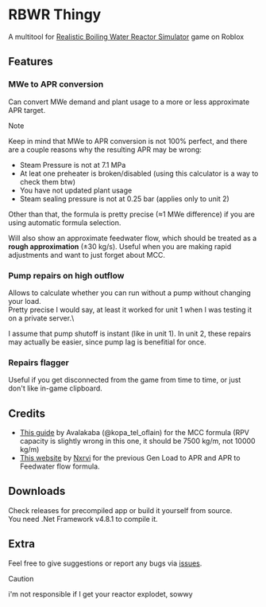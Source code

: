 # RBWR Thingy
A multitool for [Realistic Boiling Water Reactor Simulator](https://www.roblox.com/games/11765852158) game on Roblox

## Features
### MWe to APR conversion
Can convert MWe demand and plant usage to a more or less approximate APR target.

> [!NOTE]
> Keep in mind that MWe to APR conversion is not 100% perfect, and there are a couple reasons why the resulting APR may be wrong:
> - Steam Pressure is not at 7.1 MPa
> - At leat one preheater is broken/disabled (using this calculator is a way to check them btw)
> - You have not updated plant usage
> - Steam sealing pressure is not at 0.25 bar (applies only to unit 2)
> 
> Other than that, the formula is pretty precise (≈1 MWe difference) if you are using automatic formula selection.

Will also show an approximate feedwater flow, which should be treated as a **rough approximation** (±30 kg/s).
Useful when you are making rapid adjustments and want to just forget about MCC.
### Pump repairs on high outflow
Allows to calculate whether you can run without a pump without changing your load.\
Pretty precise I would say, at least it worked for unit 1 when I was testing it on a private server.\

I assume that pump shutoff is instant (like in unit 1). In unit 2, these repairs may actually be easier, since pump lag is benefitial for once.
### Repairs flagger
Useful if you get disconnected from the game from time to time, or just don't like in-game clipboard.

## Credits
- [This guide](https://docs.google.com/document/d/1Irwh4lIR1y15hKauZ3XupzsZ79sPYgwSfMnnWt8aulc/edit) by Avalakaba (@kopa_tel_oflain) for the MCC formula (RPV capacity is slightly wrong in this one, it should be 7500 kg/m, not 10000 kg/m)
- [This website](https://nxrvi.github.io/rbwrmultitoolweb/) by [Nxrvi](https://github.com/Nxrvi) for the previous Gen Load to APR and APR to Feedwater flow formula.

## Downloads
Check releases for precompiled app or build it yourself from source.\
You need .Net Framework v4.8.1 to compile it.

## Extra
Feel free to give suggestions or report any bugs via [issues](https://github.com/artv15/RBWR-Thingy/issues).
> [!CAUTION]
> i'm not responsible if I get your reactor explodet, sowwy
